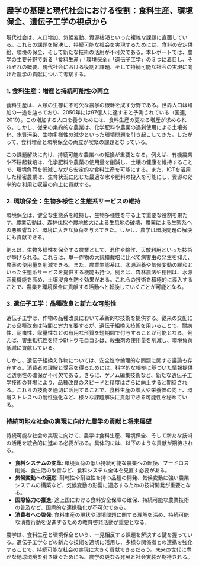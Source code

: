 ## 農学の基礎と現代社会における役割：食料生産、環境保全、遺伝子工学の視点から

現代社会は、人口増加、気候変動、資源枯渇といった複雑な課題に直面している。これらの課題を解決し、持続可能な社会を実現するためには、食料の安定供給、環境の保全、そして新たな技術の活用が不可欠である。本レポートでは、農学の主要分野である「食料生産」「環境保全」「遺伝子工学」の３つに着目し、それぞれの概要、現代社会における役割と課題、そして持続可能な社会の実現に向けた農学の貢献について考察する。

### 1. 食料生産：増産と持続可能性の両立

食料生産は、人類の生存に不可欠な農学の根幹を成す分野である。世界人口は増加の一途を辿っており、2050年には97億人に達すると予測されている（国連, 2019）。この増加する人口を養うためには、食料生産の更なる増産が求められる。しかし、従来の集約的な農業は、化学肥料や農薬の過剰使用による土壌劣化、水質汚染、生物多様性の減少といった環境問題を引き起こしてきた。したがって、食料増産と環境保全の両立が喫緊の課題となっている。

この課題解決に向け、持続可能な農業への転換が重要となる。例えば、有機農業や不耕起栽培は、化学肥料や農薬の使用量を削減し、土壌の健康を維持することで、環境負荷を低減しながら安定的な食料生産を可能にする。また、ICTを活用した精密農業は、生育状況に応じた最適な水や肥料の投入を可能にし、資源の効率的な利用と収量の向上に貢献する。

### 2. 環境保全：生物多様性と生態系サービスの維持

環境保全は、健全な生態系を維持し、生物多様性を守る上で重要な役割を果たす。農業活動は、森林伐採や農地拡大による生息地の破壊、農薬による生態系への悪影響など、環境に大きな負荷を与えてきた。しかし、農学は環境問題の解決にも貢献できる。

例えば、生物多様性を保全する農業として、混作や輪作、天敵利用といった技術が挙げられる。これらは、単一作物の大規模栽培に比べて病害虫の発生を抑え、農薬の使用量を削減できる。また、農業生態系は、水源涵養や気候変動の緩和といった生態系サービスを提供する機能も持つ。例えば、森林農法や棚田は、水源涵養機能を高め、土壌浸食を防ぐ効果がある。これらの技術を積極的に導入することで、農業を環境保全に貢献する活動へと転換していくことが可能となる。

### 3. 遺伝子工学：品種改良と新たな可能性

遺伝子工学は、作物の品種改良において革新的な技術を提供する。従来の交配による品種改良は時間と労力を要するが、遺伝子組換え技術を用いることで、耐病性、耐虫性、収量性などの有用な形質を短期間で付与することが可能となる。例えば、害虫抵抗性を持つBtトウモロコシは、殺虫剤の使用量を削減し、環境負荷低減に貢献している。

しかし、遺伝子組換え作物については、安全性や倫理的な問題に関する議論も存在する。消費者の理解と受容を得るためには、科学的な根拠に基づいた情報提供と透明性の確保が不可欠である。さらに、ゲノム編集技術など、新たな遺伝子工学技術の登場により、品種改良のスピードと精度はさらに向上すると期待される。これらの技術を適切に活用することで、食料生産の増大や栄養価の向上、環境ストレスへの耐性強化など、様々な課題解決に貢献できる可能性を秘めている。


### 持続可能な社会の実現に向けた農学の貢献と将来展望

持続可能な社会の実現に向けて、農学は食料生産、環境保全、そして新たな技術の活用を統合的に進める必要がある。具体的には、以下のような貢献が期待される。

* **食料システムの変革**: 環境負荷の低い持続可能な農業への転換、フードロス削減、食生活の改善など、食料システム全体を見直す必要がある。
* **気候変動への適応**:  耐乾性や耐塩性を持つ品種の開発、気候変動に強い農業システムの構築など、気候変動の影響に適応するための技術開発が重要となる。
* **国際協力の推進**:  途上国における食料安全保障の確保、持続可能な農業技術の普及など、国際的な連携強化が不可欠である。
* **消費者への啓発**:  食料生産の現状や環境問題に関する理解を深め、持続可能な消費行動を促進するための教育啓発活動が重要となる。

農学は、食料生産と環境保全という、一見相反する課題を解決する鍵を握っている。遺伝子工学などの新たな技術を適切に活用し、多様な関係者との連携を強化することで、持続可能な社会の実現に大きく貢献できるだろう。未来の世代に豊かな地球環境を引き継ぐためにも、農学の更なる発展と社会実装が期待される。
